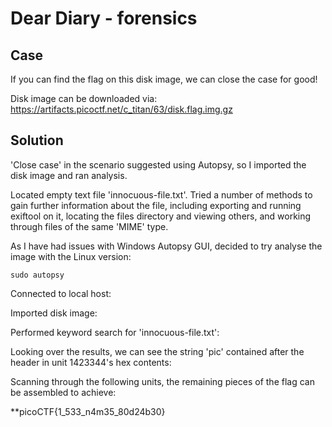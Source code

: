 # Dear Diary - forensics

## Case

If you can find the flag on this disk image, we can close the case for good!

Disk image can be downloaded via: https://artifacts.picoctf.net/c_titan/63/disk.flag.img.gz

## Solution

'Close case' in the scenario suggested using Autopsy, so I imported the disk image and ran analysis.

Located empty text file 'innocuous-file.txt'. Tried a number of methods to gain further information about the file, including exporting and running exiftool on it, locating the files directory and viewing others, and working through files of the same 'MIME' type.

As I have had issues with Windows Autopsy GUI, decided to try analyse the image with the Linux version:

```
sudo autopsy 
```

Connected to local host:

Imported disk image:

Performed keyword search for 'innocuous-file.txt':

Looking over the results, we can see the string 'pic' contained after the header in unit 1423344's hex contents:

Scanning through the following units, the remaining pieces of the flag can be assembled to achieve:

**picoCTF{1_533_n4m35_80d24b30}

